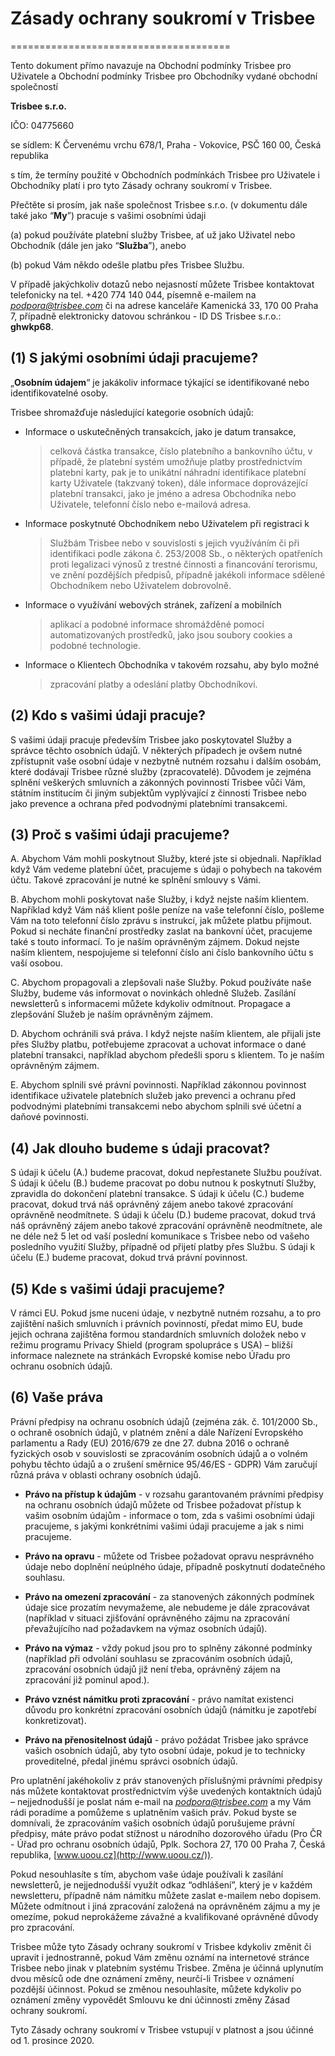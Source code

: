 # Zásady ochrany soukromí v Trisbee
======================================

Tento dokument přímo navazuje na Obchodní podmínky Trisbee pro Uživatele
a Obchodní podmínky Trisbee pro Obchodníky vydané obchodní společností

**Trisbee s.r.o.**

IČO: 04775660

se sídlem: K Červenému vrchu 678/1, Praha - Vokovice, PSČ 160 00, Česká
republika

s tím, že termíny použité v Obchodních podmínkách Trisbee pro Uživatele
i Obchodníky platí i pro tyto Zásady ochrany soukromí v Trisbee.

Přečtěte si prosím, jak naše společnost Trisbee s.r.o. (v dokumentu dále
také jako “**My**”) pracuje s vašimi osobními údaji

\(a) pokud používáte platební služby Trisbee, ať už jako Uživatel nebo
Obchodník (dále jen jako “**Služba**”), anebo

\(b) pokud Vám někdo odešle platbu přes Trisbee Službu.

V případě jakýchkoliv dotazů nebo nejasností můžete Trisbee kontaktovat
telefonicky na tel. +420 774 140 044, písemně e-mailem na
[*podpora@trisbee.com*](mailto:podpora@trisbee.com) či na adrese
kanceláře Kamenická 33, 170 00 Praha 7, případně elektronicky datovou
schránkou - ID DS Trisbee s.r.o.: **ghwkp68**.

**(1) S jakými osobními údaji pracujeme?**
------------------------------------------

„**Osobním údajem**“ je jakákoliv informace týkající se identifikované
nebo identifikovatelné osoby.

Trisbee shromažďuje následující kategorie osobních údajů:

-   Informace o uskutečněných transakcích, jako je datum transakce,
    > celková částka transakce, číslo platebního a bankovního účtu, v
    > případě, že platební systém umožňuje platby prostřednictvím
    > platební karty, pak je to unikátní náhradní identifikace platební
    > karty Uživatele (takzvaný token), dále informace doprovázející
    > platební transakci, jako je jméno a adresa Obchodníka nebo
    > Uživatele, telefonní číslo nebo e-mailová adresa.

-   Informace poskytnuté Obchodníkem nebo Uživatelem při registraci k
    > Službám Trisbee nebo v souvislosti s jejich využíváním či při
    > identifikaci podle zákona č. 253/2008 Sb., o některých opatřeních
    > proti legalizaci výnosů z trestné činnosti a financování
    > terorismu, ve znění pozdějších předpisů, případně jakékoli
    > informace sdělené Obchodníkem nebo Uživatelem dobrovolně.

-   Informace o využívání webových stránek, zařízení a mobilních
    > aplikací a podobné informace shromážděné pomocí automatizovaných
    > prostředků, jako jsou soubory cookies a podobné technologie.

-   Informace o Klientech Obchodníka v takovém rozsahu, aby bylo možné
    > zpracování platby a odeslání platby Obchodníkovi.

**(2) Kdo s vašimi údaji pracuje?**
-----------------------------------

S vašimi údaji pracuje především Trisbee jako poskytovatel Služby a
správce těchto osobních údajů. V některých případech je ovšem nutné
zpřístupnit vaše osobní údaje v nezbytně nutném rozsahu i dalším osobám,
které dodávají Trisbee různé služby (zpracovatelé). Důvodem je zejména
splnění veškerých smluvních a zákonných povinností Trisbee vůči Vám,
státním institucím či jiným subjektům vyplývající z činnosti Trisbee
nebo jako prevence a ochrana před podvodnými platebními transakcemi.

**(3) Proč s vašimi údaji pracujeme?**
--------------------------------------

A.  Abychom Vám mohli poskytnout Služby, které jste si objednali.
Například když Vám vedeme platební účet, pracujeme s údaji o
pohybech na takovém účtu. Takové zpracování je nutné ke splnění
smlouvy s Vámi.

B.  Abychom mohli poskytovat naše Služby, i když nejste naším klientem.
Například když Vám náš klient pošle peníze na vaše telefonní číslo,
pošleme Vám na toto telefonní číslo zprávu s instrukcí, jak můžete
platbu přijmout. Pokud si necháte finanční prostředky zaslat na
bankovní účet, pracujeme také s touto informací. To je naším
oprávněným zájmem. Dokud nejste naším klientem, nespojujeme si
telefonní číslo ani číslo bankovního účtu s vaší osobou.

C.  Abychom propagovali a zlepšovali naše Služby. Pokud používáte naše
Služby, budeme vás informovat o novinkách ohledně Služeb. Zasílání
newsletterů s informacemi můžete kdykoliv odmítnout. Propagace a
zlepšování Služeb je naším oprávněným zájmem.

D.  Abychom ochránili svá práva. I když nejste naším klientem, ale
přijali jste přes Služby platbu, potřebujeme zpracovat a uchovat
informace o dané platební transakci, například abychom předešli
sporu s klientem. To je naším oprávněným zájmem.

E.  Abychom splnili své právní povinnosti. Například zákonnou povinnost
identifikace uživatele platebních služeb jako prevenci a ochranu
před podvodnými platebními transakcemi nebo abychom splnili své
účetní a daňové povinnosti.

**(4) Jak dlouho budeme s údaji pracovat?**
-------------------------------------------

S údaji k účelu (A.) budeme pracovat, dokud nepřestanete Službu
používat. S údaji k účelu (B.) budeme pracovat po dobu nutnou k
poskytnutí Služby, zpravidla do dokončení platební transakce. S údaji k
účelu (C.) budeme pracovat, dokud trvá náš oprávněný zájem anebo takové
zpracování oprávněně neodmítnete. S údaji k účelu (D.) budeme pracovat,
dokud trvá náš oprávněný zájem anebo takové zpracování oprávněně
neodmítnete, ale ne déle než 5 let od vaší poslední komunikace s Trisbee
nebo od vašeho posledního využití Služby, případně od přijetí platby
přes Službu. S údaji k účelu (E.) budeme pracovat, dokud trvá právní
povinnost.

**(5) Kde s vašimi údaji pracujeme?**
-------------------------------------

V rámci EU. Pokud jsme nuceni údaje, v nezbytně nutném rozsahu, a to pro
zajištění našich smluvních i právních povinností, předat mimo EU, bude
jejich ochrana zajištěna formou standardních smluvních doložek nebo v
režimu programu Privacy Shield (program spolupráce s USA) – bližší
informace naleznete na stránkách Evropské komise nebo Úřadu pro ochranu
osobních údajů.

**(6) Vaše práva**
------------------

Právní předpisy na ochranu osobních údajů (zejména zák. č. 101/2000 Sb.,
o ochraně osobních údajů, v platném znění a dále Nařízení Evropského
parlamentu a Rady (EU) 2016/679 ze dne 27. dubna 2016 o ochraně
fyzických osob v souvislosti se zpracováním osobních údajů a o volném
pohybu těchto údajů a o zrušení směrnice 95/46/ES - GDPR) Vám zaručují
různá práva v oblasti ochrany osobních údajů.

-   **Právo na přístup k údajům** - v rozsahu garantovaném právními
    předpisy na ochranu osobních údajů můžete od Trisbee požadovat
    přístup k vašim osobním údajům - informace o tom, zda s vašimi
    osobními údaji pracujeme, s jakými konkrétními vašimi údaji
    pracujeme a jak s nimi pracujeme.

-   **Právo na opravu** - můžete od Trisbee požadovat opravu nesprávného
    údaje nebo doplnění neúplného údaje, případně poskytnutí
    dodatečného souhlasu.

-   **Právo na omezení zpracování** - za stanovených zákonných podmínek
    údaje sice prozatím nevymažeme, ale nebudeme je dále zpracovávat
    (například v situaci zjišťování oprávněného zájmu na zpracování
    převažujícího nad požadavkem na výmaz osobních údajů).

-   **Právo na výmaz** - vždy pokud jsou pro to splněny zákonné podmínky
    (například při odvolání souhlasu se zpracováním osobních údajů,
    zpracování osobních údajů již není třeba, oprávněný zájem na
    zpracování již pominul apod.).

-   **Právo vznést námitku proti zpracování** - právo namítat existenci
    důvodu pro konkrétní zpracování osobních údajů (námitku je
    zapotřebí konkretizovat).

-   **Právo na přenositelnost údajů** - právo požádat Trisbee jako
    správce vašich osobních údajů, aby tyto osobní údaje, pokud je to
    technicky proveditelné, předal jinému správci osobních údajů.

Pro uplatnění jakéhokoliv z práv stanovených příslušnými právními
předpisy nás můžete kontaktovat prostřednictvím výše uvedených
kontaktních údajů – nejjednodušší je poslat nám e-mail na
[*podpora@trisbee.com*](mailto:podpora@trisbee.com) a my Vám rádi
poradíme a pomůžeme s uplatněním vašich práv. Pokud byste se domnívali,
že zpracováním vašich osobních údajů porušujeme právní předpisy, máte
právo podat stížnost u národního dozorového úřadu (Pro ČR - Úřad pro
ochranu osobních údajů, Pplk. Sochora 27, 170 00 Praha 7, Česká
republika, [www.uoou.cz](http://www.uoou.cz/)).

Pokud nesouhlasíte s tím, abychom vaše údaje používali k zasílání
newsletterů, je nejjednodušší využít odkaz “odhlášení”, který je v
každém newsletteru, případně nám námitku můžete zaslat e-mailem nebo
dopisem. Můžete odmítnout i jiná zpracování založená na oprávněném zájmu
a my je omezíme, pokud neprokážeme závažné a kvalifikované oprávněné
důvody pro zpracování.

Trisbee může tyto Zásady ochrany soukromí v Trisbee kdykoliv změnit či
upravit i jednostranně, pokud Vám změnu oznámí na internetové stránce
Trisbee nebo jinak v platebním systému Trisbee. Změna je účinná
uplynutím dvou měsíců ode dne oznámení změny, neurčí-li Trisbee v
oznámení pozdější účinnost. Pokud se změnou nesouhlasíte, můžete
kdykoliv po oznámení změny vypovědět Smlouvu ke dni účinnosti změny
Zásad ochrany soukromí.

Tyto Zásady ochrany soukromí v Trisbee vstupují v platnost a jsou účinné
od 1. prosince 2020.
